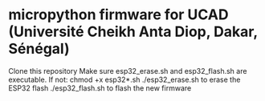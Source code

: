 # micropython firmware for UCAD (Université Cheikh Anta Diop, Dakar, Sénégal)

Clone this repository[](url)
Make sure esp32_erase.sh and esp32_flash.sh are executable. If not: chmod +x esp32*.sh
./esp32_erase.sh to erase the ESP32 flash
./esp32_flash.sh to flash the new firmware
